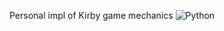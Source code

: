 
Personal impl of Kirby game mechanics
![Python](https://img.shields.io/badge/python-3670A0?style=for-the-badge&logo=python&logoColor=ffdd54) 
<br/>